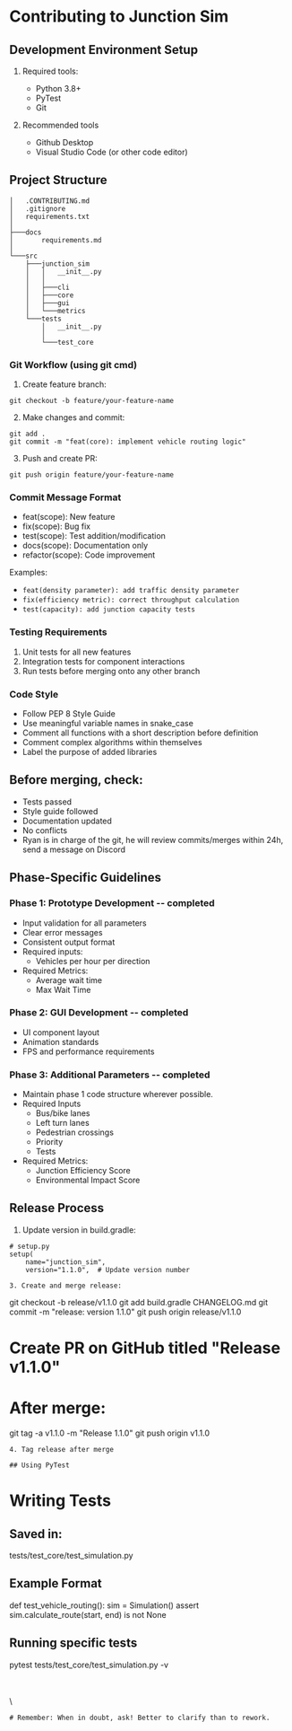 # Contributing to Junction Sim

## Development Environment Setup
1. Required tools:
   - Python 3.8+
   - PyTest
   - Git
   
2. Recommended tools
    - Github Desktop
    - Visual Studio Code (or other code editor)


## Project Structure
```
│   .CONTRIBUTING.md
│   .gitignore
│   requirements.txt
│
├───docs
│       requirements.md
│
└───src
    ├───junction_sim
    │   │   __init__.py
    │   │
    │   ├───cli
    │   ├───core
    │   ├───gui
    │   └───metrics
    └───tests
        │   __init__.py
        │
        └───test_core
```

### Git Workflow (using git cmd)
1. Create feature branch:
```
git checkout -b feature/your-feature-name
```

2. Make changes and commit:
```
git add .
git commit -m "feat(core): implement vehicle routing logic"
```

3. Push and create PR:
```
git push origin feature/your-feature-name
```

### Commit Message Format
- feat(scope): New feature
- fix(scope): Bug fix
- test(scope): Test addition/modification
- docs(scope): Documentation only
- refactor(scope): Code improvement

Examples:
- `feat(density parameter): add traffic density parameter`
- `fix(efficiency metric): correct throughput calculation`
- `test(capacity): add junction capacity tests`

### Testing Requirements
1. Unit tests for all new features
2. Integration tests for component interactions
3. Run tests before merging onto any other branch

### Code Style
- Follow PEP 8 Style Guide
- Use meaningful variable names in snake_case
- Comment all functions with a short description before definition
- Comment complex algorithms within themselves
- Label the purpose of added libraries

## Before merging, check:
- Tests passed
- Style guide followed
- Documentation updated
- No conflicts
- Ryan is in charge of the git, he will review commits/merges within 24h, send a message on Discord

## Phase-Specific Guidelines

### Phase 1: Prototype Development -- completed
- Input validation for all parameters
- Clear error messages
- Consistent output format
- Required inputs:
  - Vehicles per hour per direction
- Required Metrics: 
  - Average wait time
  - Max Wait Time

### Phase 2: GUI Development -- completed
- UI component layout
- Animation standards
- FPS and performance requirements

### Phase 3: Additional Parameters -- completed
- Maintain phase 1 code structure wherever possible.
- Required Inputs
  - Bus/bike lanes
  - Left turn lanes
  - Pedestrian crossings
  - Priority
  - Tests
- Required Metrics:
    - Junction Efficiency Score
    - Environmental Impact Score

## Release Process
1. Update version in build.gradle:
```
# setup.py
setup(
    name="junction_sim",
    version="1.1.0",  # Update version number

3. Create and merge release:
```
git checkout -b release/v1.1.0
git add build.gradle CHANGELOG.md
git commit -m "release: version 1.1.0"
git push origin release/v1.1.0
# Create PR on GitHub titled "Release v1.1.0"
# After merge:
git tag -a v1.1.0 -m "Release 1.1.0"
git push origin v1.1.0
```
4. Tag release after merge

## Using PyTest
```

# Writing Tests
## Saved in:
tests/test_core/test_simulation.py

## Example Format

def test_vehicle_routing():
    sim = Simulation()
    assert sim.calculate_route(start, end) is not None

## Running specific tests
pytest tests/test_core/test_simulation.py -v

\
\
\


```
# Remember: When in doubt, ask! Better to clarify than to rework.
